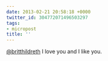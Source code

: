 ```yaml
---
date: 2013-02-21 20:58:18 +0000
twitter_id: 304772071496503297
tags:
- micropost
title: ''
---
```


[@britthildreth](https://twitter.com/britthildreth) I love you and I like you.
